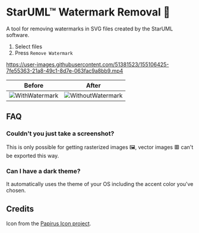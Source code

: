 # StarUML™ Watermark Removal 🧹
A tool for removing watermarks in SVG files created by the StarUML software.

1. Select files
2. Press `Remove Watermark`

https://user-images.githubusercontent.com/51381523/155106425-7fe55363-21a8-49c1-8d7e-063fac9a8bb9.mp4

| Before | After |
|    -   |   -   |
| ![WithWatermark](https://user-images.githubusercontent.com/51381523/142168505-f81c183f-e824-41c7-8783-b67dae1f83f9.png) | ![WithoutWatermark](https://user-images.githubusercontent.com/51381523/142168508-7f94454b-0067-42df-b47d-ae98ca70700e.png) |

## FAQ
### Couldn't you just take a screenshot?
This is only possible for getting rasterized images 🖼️, vector images 🟥 can't be exported this way. 

### Can I have a dark theme?
It automatically uses the theme of your OS including the accent color you've chosen.


## Credits
Icon from the [Papirus Icon project](https://github.com/PapirusDevelopmentTeam/papirus-icon-theme).

